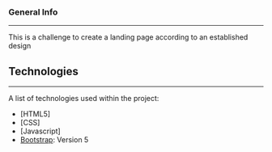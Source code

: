 ### General Info
***
This is a challenge to create a landing page according to an established design

## Technologies
***
A list of technologies used within the project:
* [HTML5]
* [CSS]
* [Javascript]
* [Bootstrap](https://getbootstrap.com/docs/5.0/getting-started/introduction/): Version 5